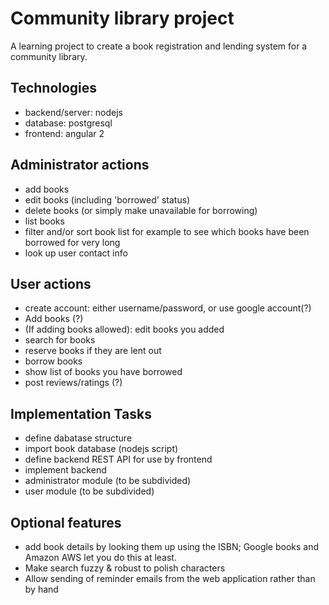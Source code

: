 Community library project
=========================

A learning project to create a book registration and lending system for a community library.

Technologies
------------

- backend/server: nodejs
- database: postgresql
- frontend: angular 2

Administrator actions
---------------------

- add books
- edit books (including 'borrowed' status)
- delete books (or simply make unavailable for borrowing)
- list books
- filter and/or sort book list for example to see which books have been borrowed for very long
- look up user contact info

User actions
------------

- create account: either username/password, or use google account(?)
- Add books (?)
- (If adding books allowed): edit books you added
- search for books
- reserve books if they are lent out
- borrow books
- show list of books you have borrowed
- post reviews/ratings (?)

Implementation Tasks
--------------------

- define dabatase structure
- import book database (nodejs script)
- define backend REST API for use by frontend
- implement backend
- administrator module (to be subdivided)
- user module (to be subdivided)

Optional features
-----------------

- add book details by looking them up using the ISBN; Google books and Amazon AWS let you do this at least.
- Make search fuzzy & robust to polish characters
- Allow sending of reminder emails from the web application rather than by hand